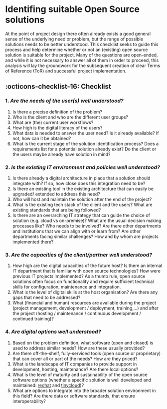 # Identifing suitable Open Source solutions

At the point of project design there often already exists a good  general sense of the underlying need or problem, but the range of possible solutions needs to be better understood. This checklist seeks to guide this process and help determine whether or not an (existing) open source solution is suitable for the project.  Many of the questions are open-ended, and while it is not necessary to answer all of them in order to proceed, this analysis will lay the groundwork for the subsequent creation of clear Terms of Reference (ToR) and successful project implementation.

## :octicons-checklist-16: Checklist

### 1. *Are the needs of the user(s) well understood?*
1. Is there a precise definition of the problem? 
1. Who is the client and who are the different user groups?
1. What are (the) current user workflows?
1. How high is the digital literacy of the users?
1. What data is needed to answer the user need? Is it already available?  If not, how can it be obtained? 
1. What is the current stage of the solution identification process? Does a requirements list for a potential solution already exist? Do the client or the users maybe already have solution in mind?

### 2. *Is the existing IT environment and policies well understood?*
1. Is there already a digital architecture  in place that a solution should integrate with? If so, how close does this integration need to be?
1. Is there an existing tool in the existing architecture that can easily be upgraded/ extended to address this need?
1. Who will host and maintain the solution after the end of the project?
1. What is the existing tech stack of the client and the users? What are existing standards that are being followed?
1. Is there are an overarching IT strategy that can guide the choice of solution (e.g. cloud vs on-premise)? What are the usual decision making processes like? Who needs to be involved? Are there other departments and institutions that we can align with or learn from? Are other departments facing similar challenges? How and by whom are projects implemented there?

### 3. *Are the capacities of the client/partner well understood?*
1. How high are the digital capacities of the future host? Is there an internal IT department that is familiar with open source technologies? How were previous IT projects implemented? As a thumb rule, open source solutions often focus on functionality and require sufficient technical skills for configuration, maintenance and integration.
1. What is the level of digital skills at the host organisation? Are there any gaps that need to be addressed?
1. What (financial and human) resources are available during the project (project management, development / deployment, training,...) and after the project (hosting / maintenance / continuous development / continued training)?

### 4. *Are digital options well understood?*
1. Based on the problem definition, what software (open and closed) is used to address similar needs? How are these usually provided? 
1. Are there off-the-shelf, fully-serviced  tools (open source or proprietary) that can cover all or part of the needs? How are they priced?
1. What is the landscape of IT companies to provide support in development, hosting, maintenance? Are there local options?
1. What is the level of maturity and sustainability of the open source software options (whether a specific solution is well developed and maintained: [redhat](https://www.redhat.com/en/resources/open-source-project-health-checklist) and [tinycloud](https://www.tiny.cloud/software-evaluation-criteria-checklist/))?
1. What are options to integrate into the broader solution environment in this field? Are there data or software standards, that ensure interoperability?